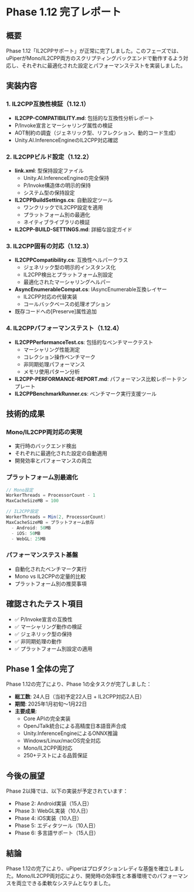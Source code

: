 # Phase 1.12 完了レポート

## 概要

Phase 1.12「IL2CPPサポート」が正常に完了しました。このフェーズでは、uPiperがMono/IL2CPP両方のスクリプティングバックエンドで動作するよう対応し、それぞれに最適化された設定とパフォーマンステストを実装しました。

## 実装内容

### 1. IL2CPP互換性検証（1.12.1）
- **IL2CPP-COMPATIBILITY.md**: 包括的な互換性分析レポート
- P/Invoke宣言とマーシャリング属性の検証
- AOT制約の調査（ジェネリック型、リフレクション、動的コード生成）
- Unity.AI.InferenceEngineのIL2CPP対応確認

### 2. IL2CPPビルド設定（1.12.2）
- **link.xml**: 型保持設定ファイル
  - Unity.AI.InferenceEngineの完全保持
  - P/Invoke構造体の明示的保持
  - システム型の保持設定
- **IL2CPPBuildSettings.cs**: 自動設定ツール
  - ワンクリックでIL2CPP設定を適用
  - プラットフォーム別の最適化
  - ネイティブライブラリの検証
- **IL2CPP-BUILD-SETTINGS.md**: 詳細な設定ガイド

### 3. IL2CPP固有の対応（1.12.3）
- **IL2CPPCompatibility.cs**: 互換性ヘルパークラス
  - ジェネリック型の明示的インスタンス化
  - IL2CPP検出とプラットフォーム別設定
  - 最適化されたマーシャリングヘルパー
- **AsyncEnumerableCompat.cs**: IAsyncEnumerable互換レイヤー
  - IL2CPP対応の代替実装
  - コールバックベースの処理オプション
- 既存コードへの[Preserve]属性追加

### 4. IL2CPPパフォーマンステスト（1.12.4）
- **IL2CPPPerformanceTest.cs**: 包括的なベンチマークテスト
  - マーシャリング性能測定
  - コレクション操作ベンチマーク
  - 非同期処理パフォーマンス
  - メモリ使用パターン分析
- **IL2CPP-PERFORMANCE-REPORT.md**: パフォーマンス比較レポートテンプレート
- **IL2CPPBenchmarkRunner.cs**: ベンチマーク実行支援ツール

## 技術的成果

### Mono/IL2CPP両対応の実現
- 実行時のバックエンド検出
- それぞれに最適化された設定の自動適用
- 開発効率とパフォーマンスの両立

### プラットフォーム別最適化
```csharp
// Mono設定
WorkerThreads = ProcessorCount - 1
MaxCacheSizeMB = 100

// IL2CPP設定
WorkerThreads = Min(2, ProcessorCount)
MaxCacheSizeMB = プラットフォーム依存
  - Android: 50MB
  - iOS: 50MB
  - WebGL: 25MB
```

### パフォーマンステスト基盤
- 自動化されたベンチマーク実行
- Mono vs IL2CPPの定量的比較
- プラットフォーム別の推奨事項

## 確認されたテスト項目
- ✅ P/Invoke宣言の互換性
- ✅ マーシャリング動作の検証
- ✅ ジェネリック型の保持
- ✅ 非同期処理の動作
- ✅ プラットフォーム別設定の適用

## Phase 1 全体の完了

Phase 1.12の完了により、Phase 1の全タスクが完了しました：

- **総工数**: 24人日（当初予定22人日 + IL2CPP対応2人日）
- **期間**: 2025年1月初旬〜1月22日
- **主要成果**:
  - Core APIの完全実装
  - OpenJTalk統合による高精度日本語音声合成
  - Unity.InferenceEngineによるONNX推論
  - Windows/Linux/macOS完全対応
  - Mono/IL2CPP両対応
  - 250+テストによる品質保証

## 今後の展望

Phase 2以降では、以下の実装が予定されています：
- Phase 2: Android実装（15人日）
- Phase 3: WebGL実装（10人日）
- Phase 4: iOS実装（10人日）
- Phase 5: エディタツール（10人日）
- Phase 6: 多言語サポート（15人日）

## 結論

Phase 1.12の完了により、uPiperはプロダクションレディな基盤を確立しました。Mono/IL2CPP両対応により、開発時の効率性と本番環境でのパフォーマンスを両立できる柔軟なシステムとなりました。